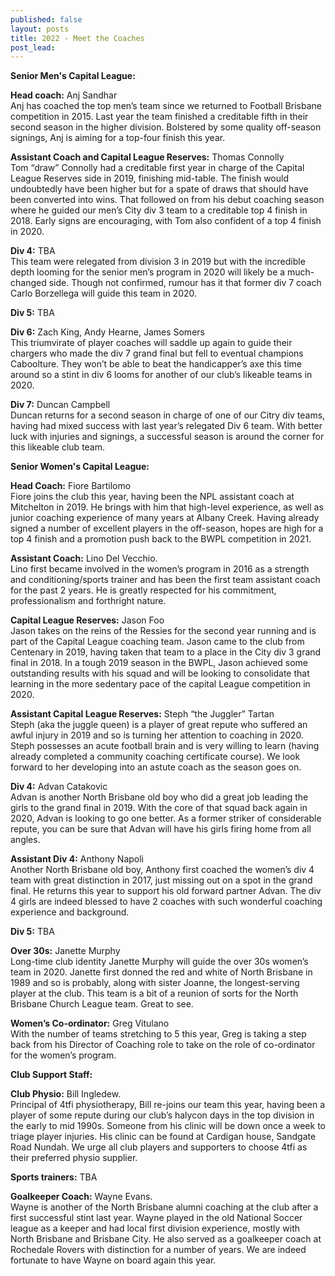 ```yaml
---
published: false
layout: posts
title: 2022 - Meet the Coaches
post_lead:
---
```


**Senior Men's Capital League:**

**Head coach:** Anj Sandhar  
Anj has coached the top men’s team since we returned to Football Brisbane competition in 2015. Last year the team finished a creditable fifth in their second season in the higher division. Bolstered by some quality off-season signings, Anj is aiming for a top-four finish this year.

**Assistant Coach and Capital League Reserves:** Thomas Connolly  
Tom “draw” Connolly had a creditable first year in charge of the Capital League Reserves side in 2019, finishing mid-table. The finish would undoubtedly have been higher but for a spate of draws that should have been converted into wins. That followed on from his debut coaching season where he guided our men’s City div 3 team to a creditable top 4 finish in 2018. Early signs are encouraging, with Tom also confident of a top 4 finish in 2020.

**Div 4:** TBA  
This team were relegated from division 3 in 2019 but with the incredible depth looming for the senior men’s program in 2020 will likely be a much-changed side. Though not confirmed, rumour has it that former div 7 coach Carlo Borzellega will guide this team in 2020.

**Div 5:** TBA

**Div 6:** Zach King, Andy Hearne, James Somers  
This triumvirate of player coaches will saddle up again to guide their chargers who made the div 7 grand final but fell to eventual champions Caboolture. They won’t be able to beat the handicapper’s axe this time around so a stint in div 6 looms for another of our club’s likeable teams in 2020.

**Div 7:** Duncan Campbell  
Duncan returns for a second season in charge of one of our Citry div teams, having had mixed success with last year’s relegated Div 6 team. With better luck with injuries and signings, a successful season is around the corner for this likeable club team.

**Senior Women's Capital League:**

**Head Coach:** Fiore Bartilomo  
Fiore joins the club this year, having been the NPL assistant coach at Mitchelton in 2019. He brings with him that high-level experience, as well as junior coaching experience of many years at Albany Creek. Having already signed a number of excellent players in the off-season, hopes are high for a top 4 finish and a promotion push back to the BWPL competition in 2021.

**Assistant Coach:** Lino Del Vecchio.  
Lino first became involved in the women’s program in 2016 as a strength and conditioning/sports trainer and has been the first team assistant coach for the past 2 years. He is greatly respected for his commitment, professionalism and forthright nature.

**Capital League Reserves:** Jason Foo  
Jason takes on the reins of the Ressies for the second year running and is part of the Capital League coaching team. Jason came to the club from Centenary in 2019, having taken that team to a place in the City div 3 grand final in 2018. In a tough 2019 season in the BWPL, Jason achieved some outstanding results with his squad and will be looking to consolidate that learning in the more sedentary pace of the capital League competition in 2020.

**Assistant Capital League Reserves:** Steph “the Juggler” Tartan  
Steph (aka the juggle queen) is a player of great repute who suffered an awful injury in 2019 and so is turning her attention to coaching in 2020. Steph possesses an acute football brain and is very willing to learn (having already completed a community coaching certificate course). We look forward to her developing into an astute coach as the season goes on.

**Div 4:** Advan Catakovic  
Advan is another North Brisbane old boy who did a great job leading the girls to the grand final in 2019. With the core of that squad back again in 2020, Advan is looking to go one better. As a former striker of considerable repute, you can be sure that Advan will have his girls firing home from all angles.

**Assistant Div 4:** Anthony Napoli  
Another North Brisbane old boy, Anthony first coached the women’s div 4 team with great distinction in 2017, just missing out on a spot in the grand final. He returns this year to support his old forward partner Advan. The div 4 girls are indeed blessed to have 2 coaches with such wonderful coaching experience and background.

**Div 5:** TBA

**Over 30s:** Janette Murphy  
Long-time club identity Janette Murphy will guide the over 30s women’s team in 2020. Janette first donned the red and white of North Brisbane in 1989 and so is probably, along with sister Joanne, the longest-serving player at the club. This team is a bit of a reunion of sorts for the North Brisbane Church League team. Great to see.

**Women’s Co-ordinator:** Greg Vitulano  
With the number of teams stretching to 5 this year, Greg is taking a step back from his Director of Coaching role to take on the role of co-ordinator for the women’s program.

**Club Support Staff:**

**Club Physio:** Bill Ingledew.  
Principal of 4tfi physiotherapy, Bill re-joins our team this year, having been a player of some repute during our club’s halycon days in the top division in the early to mid 1990s. Someone from his clinic will be down once a week to triage player injuries. His clinic can be found at Cardigan house, Sandgate Road Nundah. We urge all club players and supporters to choose 4tfi as their preferred physio supplier.

**Sports trainers:** TBA

**Goalkeeper Coach:** Wayne Evans.  
Wayne is another of the North Brisbane alumni coaching at the club after a first successful stint last year. Wayne played in the old National Soccer league as a keeper and had local first division experience, mostly with North Brisbane and Brisbane City. He also served as a goalkeeper coach at Rochedale Rovers with distinction for a number of years. We are indeed fortunate to have Wayne on board again this year.
